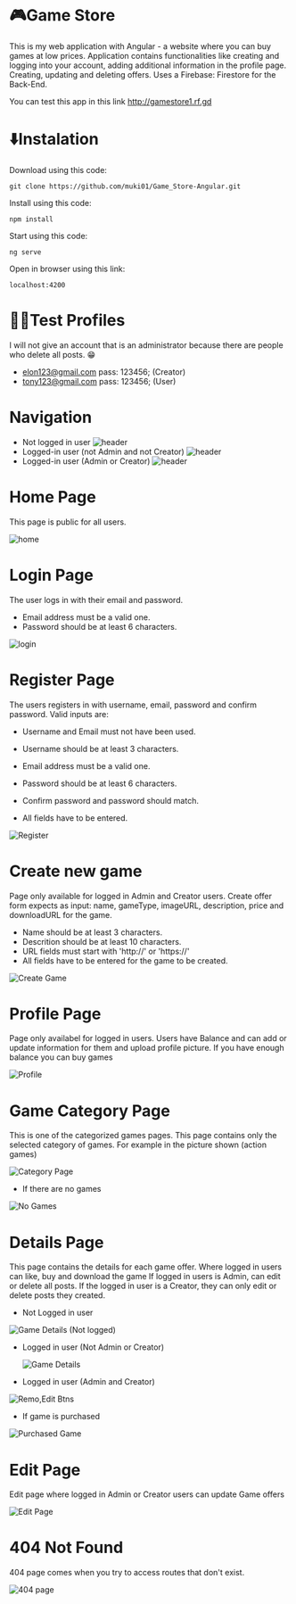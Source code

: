 # 🎮Game Store
 This is my web application with Angular - a website where you can buy games at low prices. Application contains functionalities like creating and logging into your account, adding additional 
 information in the profile page. Creating, updating and deleting offers. Uses a Firebase: Firestore for the Back-End.

 You can test this app in this link http://gamestore1.rf.gd

# ⬇️Instalation
Download using this code:
```
git clone https://github.com/muki01/Game_Store-Angular.git
```
Install using this code:
```
npm install
```
Start using this code:
```
ng serve
```
Open in browser using this link:
```
localhost:4200
```

# 👨‍💻Test Profiles
I will not give an account that is an administrator because there are people who delete all posts. 😁
* elon123@gmail.com pass: 123456; (Creator)
* tony123@gmail.com pass: 123456; (User)

# Navigation
* Not logged in user
  ![header](https://github.com/muki01/Game_Store-Angular/assets/75759731/a0407578-f0e8-4bc6-8660-659ae16743c2)
* Logged-in user (not Admin and not Creator)
  ![header](https://github.com/muki01/Game_Store-Angular/assets/75759731/bd0c5b7a-f9b8-4fa8-ade1-3cfb398ef83f)
* Logged-in user (Admin or Creator)
  ![header](https://github.com/muki01/Game_Store-Angular/assets/75759731/eec49e57-258f-4c63-8d85-e6fee17f33ad)

# Home Page
This page is public for all users.

  ![home](https://github.com/muki01/Game_Store-Angular/assets/75759731/c9603d99-55eb-4c3a-8067-88afd9b60efc)

# Login Page
The user logs in with their email and password.
* Email address must be a valid one.
* Password should be at least 6 characters.

![login](https://github.com/muki01/Game_Store-Angular/assets/75759731/e5940aa7-46d6-4507-92d6-93cbc282ec35)

# Register Page
The users registers in with username, email, password and confirm password. Valid inputs are:
* Username and Email must not have been used.
* Username should be at least 3 characters.
* Email address must be a valid one.
* Password should be at least 6 characters.
* Confirm password and password should match.

* All fields have to be entered.
  
![Register](https://github.com/muki01/Game_Store-Angular/assets/75759731/50dcced8-0fbc-47f6-9b19-a7bab3d427d1)

# Create new game
Page only available for logged in Admin and Creator users.
Create offer form expects as input: name, gameType, imageURL, description, price and downloadURL for the game.
* Name should be at least 3 characters.
* Descrition should be at least 10 characters.
* URL fields must start with 'http://' or 'https://'
* All fields have to be entered for the game to be created.

![Create Game](https://github.com/muki01/Game_Store-Angular/assets/75759731/be7e7a23-962d-4c8f-9d2e-e510f554d437)

# Profile Page
Page only availabel for logged in users. Users have Balance and can add or update information for them and upload profile picture.
If you have enough balance you can buy games

![Profile](https://github.com/muki01/Game_Store-Angular/assets/75759731/f73ca479-f644-4b10-9ce3-ffda9aab5b44)

# Game Category Page
This is one of the categorized games pages. This page contains only the selected category of games. For example in the picture shown (action games)

![Category Page](https://github.com/muki01/Game_Store-Angular/assets/75759731/0422f6a0-c505-441b-b5ee-8d8c4acb483d)

* If there are no games

![No Games](https://github.com/muki01/Game_Store-Angular/assets/75759731/e142e100-312b-4560-a3e0-f47efe3cd618)


# Details Page
This page contains the details for each game offer.
Where logged in users can like, buy and download the game
If logged in users is Admin, can edit or delete all posts.
If the logged in user is a Creator, they can only edit or delete posts they created.

* Not Logged in user
  
![Game Details (Not logged)](https://github.com/muki01/Game_Store-Angular/assets/75759731/3da4f225-7159-44ce-be7b-1ab19b841979)

* Logged in user (Not Admin or Creator)
  
  ![Game Details](https://github.com/muki01/Game_Store-Angular/assets/75759731/3dfe9ccd-0889-4a0b-8c2d-c3bbeb3e1b40)

* Logged in user (Admin and Creator)

![Remo,Edit Btns](https://github.com/muki01/Game_Store-Angular/assets/75759731/7ec93b97-63ea-425d-af12-07b2c467ad3c)

* If game is purchased
  
![Purchased Game](https://github.com/muki01/Game_Store-Angular/assets/75759731/a60edfd8-c693-495e-a6af-0d2174de3da8)


# Edit Page
Edit page where logged in Admin or Creator users can update Game offers

![Edit Page](https://github.com/muki01/Game_Store-Angular/assets/75759731/7e5fc282-243a-4365-8e43-33744254133c)


# 404 Not Found
404 page comes when you try to access routes that don't exist.

![404 page](https://github.com/muki01/Game_Store-Angular/assets/75759731/fb5d313c-d538-43f7-a292-43c42eef46ca)

